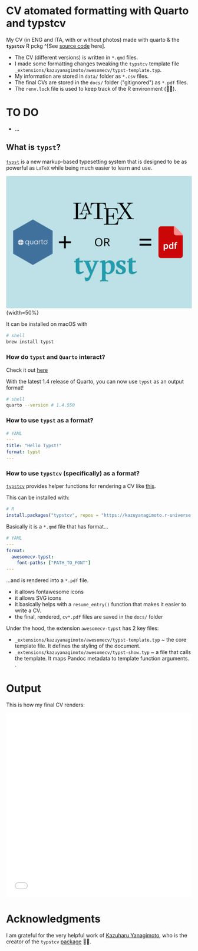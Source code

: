 # CV atomated formatting with Quarto and typstcv

My CV (in ENG and ITA, with or without photos) made with quarto & the **`typstcv`** R pckg ^[See [source code](https://github.com/kazuyanagimoto/typstcv) here]. 

+ The CV (different versions) is written in `*.qmd` files.
+ I made some formatting changes tweaking the `typstcv` template file `_extensions/kazuyanagimoto/awesomecv/typst-template.typ`. 
+ My information are stored in `data/` folder as `*.csv` files.
+ The final CVs are stored in the `docs/` folder ("gitignored") as `*.pdf` files.
+ The `renv.lock` file is used to keep track of the R environment (🤞🏻).

# TO DO 

+ ... 

## What is `typst`?

[`typst`](https://github.com/typst/typst) is a new markup-based typesetting system that is designed to be as powerful as `LaTeX` while being much easier to learn and use.

![Source: [Nicola Rennie's blog post](https://nrennie.rbind.io/blog/pdf-quarto/making-pdf-with-quarto-typst-latex/)](images/typst.png){width=50%}

It can be installed on macOS with

``` bash
# shell
brew install typst
```

### How do `typst` and `Quarto` interact?

Check it out [here](https://quarto.org/docs/output-formats/typst.html)

With the latest 1.4 release of Quarto, you can now use `typst` as an output format!

``` bash
# shell
quarto --version # 1.4.550
```

### How to use `typst` as a format?

``` yaml
# YAML
---
title: "Hello Typst!"
format: typst
---
```

### How to use `typstcv` (specifically) as a format?

[`typstcv`](https://kazuyanagimoto.com/typstcv/) provides helper functions for rendering a CV like [this](kazuyanagimoto/quarto-awesomecv-typst).

This can be installed with:

``` r
# R
install.packages("typstcv", repos = "https://kazuyanagimoto.r-universe.dev") 
```

Basically it is a `*.qmd` file that has format...

``` yaml
# YAML 
---
format:
  awesomecv-typst:
    font-paths: ["PATH_TO_FONT"]
---    
```

...and is rendered into a `*.pdf` file.

-   it allows fontawesome icons
-   it allows SVG icons
-   it basically helps with a `resume_entry()` function that makes it easier to write a CV.
-   the final, rendered, `cv*.pdf` files are saved in the `docs/` folder

Under the hood, the extension `awesomecv-typst` has 2 key files: 

+ `_extensions/kazuyanagimoto/awesomecv/typst-template.typ` \~ the core template file. It defines the styling of the document. 
+ `_extensions/kazuyanagimoto/awesomecv/typst-show.typ` \~ a file that calls the template. It maps Pandoc metadata to template function arguments. .

# Output 
This is how my final CV renders:

<iframe src="docs/LMM_CV_eng.pdf#view=FitH" width="100%" height="500px" style="border:none;"></iframe>


# Acknowledgments

I am grateful for the very helpful work of [Kazuharu Yanagimoto](https://kazuyanagimoto.com/), who is the creator of the `typstcv` [package](https://kazuyanagimoto.com/typstcv/) 👏🏻.
